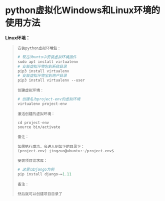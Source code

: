 # python虚拟化Windows和Linux环境的使用方法

**Linux环境：**

> `安装python虚拟环境包：`
>
> ```python
> # 现在Ubuntu中安装虚拟环境插件
> sudo apt install virtualenv
> # 安装虚拟环境包到系统目录
> pip3 install virtualenv
> # 安装虚拟环境宝到用户目录
> pip3 install virtualenv --user
> ```
>
> `创建虚拟环境：`
>
> ```python
> # 创建名为project-env的虚拟环境
> virtualenv project-env
> ```
>
> `激活创建的虚拟环境：`
>
> ```text
> cd project-env
> source bin/activate
> ```
>
> `备注：`
>
> ```text
> 如果执行成功，会进入到如下的目录下：
> (project-env) jingzuo@ubuntu:~/project-env$ 
> ```
>
> `安装项目需求库：`
>
> ```python
> # 这里以Django为例
> pip install django~=1.11
> ```
>
> `备注：`
>
> ```text
> 然后就可以创建项目目录了
> ```
>
> 
>
> 